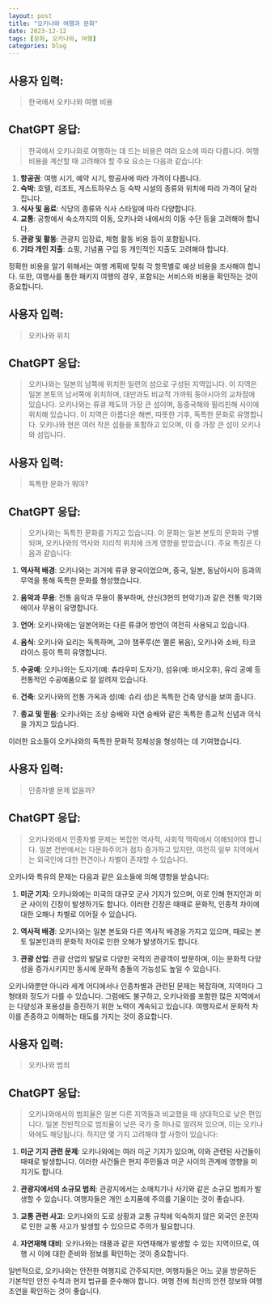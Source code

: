 ```yaml
---
layout: post
title: "오키나와 여행과 문화"
date: 2023-12-12
tags: [문화, 오키나와, 여행]
categories: blog
---
```


## 사용자 입력:
> 한국에서 오키나와 여행 비용 

## ChatGPT 응답:
> 한국에서 오키나와로 여행하는 데 드는 비용은 여러 요소에 따라 다릅니다. 여행 비용을 계산할 때 고려해야 할 주요 요소는 다음과 같습니다:

1. **항공권**: 여행 시기, 예약 시기, 항공사에 따라 가격이 다릅니다.
2. **숙박**: 호텔, 리조트, 게스트하우스 등 숙박 시설의 종류와 위치에 따라 가격이 달라집니다.
3. **식사 및 음료**: 식당의 종류와 식사 스타일에 따라 다양합니다.
4. **교통**: 공항에서 숙소까지의 이동, 오키나와 내에서의 이동 수단 등을 고려해야 합니다.
5. **관광 및 활동**: 관광지 입장료, 체험 활동 비용 등이 포함됩니다.
6. **기타 개인 지출**: 쇼핑, 기념품 구입 등 개인적인 지출도 고려해야 합니다.

정확한 비용을 알기 위해서는 여행 계획에 맞춰 각 항목별로 예상 비용을 조사해야 합니다. 또한, 여행사를 통한 패키지 여행의 경우, 포함되는 서비스와 비용을 확인하는 것이 중요합니다.

## 사용자 입력:
> 오키나와 위치

## ChatGPT 응답:
> 오키나와는 일본의 남쪽에 위치한 일련의 섬으로 구성된 지역입니다. 이 지역은 일본 본토의 남서쪽에 위치하며, 대만과도 비교적 가까워 동아시아의 교차점에 있습니다. 오키나와는 류큐 제도의 가장 큰 섬이며, 동중국해와 필리핀해 사이에 위치해 있습니다. 이 지역은 아름다운 해변, 따뜻한 기후, 독특한 문화로 유명합니다. 오키나와 현은 여러 작은 섬들을 포함하고 있으며, 이 중 가장 큰 섬이 오키나와 섬입니다.

## 사용자 입력:
> 독특한 문화가 뭐야?

## ChatGPT 응답:
> 오키나와는 독특한 문화를 가지고 있습니다. 이 문화는 일본 본토의 문화와 구별되며, 오키나와의 역사와 지리적 위치에 크게 영향을 받았습니다. 주요 특징은 다음과 같습니다:

1. **역사적 배경**: 오키나와는 과거에 류큐 왕국이었으며, 중국, 일본, 동남아시아 등과의 무역을 통해 독특한 문화를 형성했습니다.

2. **음악과 무용**: 전통 음악과 무용이 풍부하며, 산신(3현의 현악기)과 같은 전통 악기와 에이사 무용이 유명합니다.

3. **언어**: 오키나와에는 일본어와는 다른 류큐어 방언이 여전히 사용되고 있습니다.

4. **음식**: 오키나와 요리는 독특하며, 고야 챔푸루(쓴 멜론 볶음), 오키나와 소바, 타코 라이스 등이 특히 유명합니다.

5. **수공예**: 오키나와는 도자기(예: 츄라우미 도자기), 섬유(예: 바시오후), 유리 공예 등 전통적인 수공예품으로 잘 알려져 있습니다.

6. **건축**: 오키나와의 전통 가옥과 성(예: 슈리 성)은 독특한 건축 양식을 보여 줍니다.

7. **종교 및 믿음**: 오키나와는 조상 숭배와 자연 숭배와 같은 독특한 종교적 신념과 의식을 가지고 있습니다.

이러한 요소들이 오키나와의 독특한 문화적 정체성을 형성하는 데 기여했습니다.

## 사용자 입력:
> 인종차별 문제 없을까?

## ChatGPT 응답:
> 오키나와에서 인종차별 문제는 복잡한 역사적, 사회적 맥락에서 이해되어야 합니다. 일본 전반에서는 다문화주의가 점차 증가하고 있지만, 여전히 일부 지역에서는 외국인에 대한 편견이나 차별이 존재할 수 있습니다.

오키나와 특유의 문제는 다음과 같은 요소들에 의해 영향을 받습니다:

1. **미군 기지**: 오키나와에는 미국의 대규모 군사 기지가 있으며, 이로 인해 현지인과 미군 사이의 긴장이 발생하기도 합니다. 이러한 긴장은 때때로 문화적, 인종적 차이에 대한 오해나 차별로 이어질 수 있습니다.

2. **역사적 배경**: 오키나와는 일본 본토와 다른 역사적 배경을 가지고 있으며, 때로는 본토 일본인과의 문화적 차이로 인한 오해가 발생하기도 합니다.

3. **관광 산업**: 관광 산업의 발달로 다양한 국적의 관광객이 방문하며, 이는 문화적 다양성을 증가시키지만 동시에 문화적 충돌의 가능성도 높일 수 있습니다.

오키나와뿐만 아니라 세계 어디에서나 인종차별과 관련된 문제는 복잡하며, 지역마다 그 형태와 정도가 다를 수 있습니다. 그럼에도 불구하고, 오키나와를 포함한 많은 지역에서는 다양성과 포용성을 증진하기 위한 노력이 계속되고 있습니다. 여행자로서 문화적 차이를 존중하고 이해하는 태도를 가지는 것이 중요합니다.

## 사용자 입력:
> 오키나와 범죄

## ChatGPT 응답:
> 오키나와에서의 범죄율은 일본 다른 지역들과 비교했을 때 상대적으로 낮은 편입니다. 일본 전반적으로 범죄율이 낮은 국가 중 하나로 알려져 있으며, 이는 오키나와에도 해당됩니다. 하지만 몇 가지 고려해야 할 사항이 있습니다:

1. **미군 기지 관련 문제**: 오키나와에는 여러 미군 기지가 있으며, 이와 관련된 사건들이 때때로 발생합니다. 이러한 사건들은 현지 주민들과 미군 사이의 관계에 영향을 미치기도 합니다.

2. **관광지에서의 소규모 범죄**: 관광지에서는 소매치기나 사기와 같은 소규모 범죄가 발생할 수 있습니다. 여행자들은 개인 소지품에 주의를 기울이는 것이 좋습니다.

3. **교통 관련 사고**: 오키나와의 도로 상황과 교통 규칙에 익숙하지 않은 외국인 운전자로 인한 교통 사고가 발생할 수 있으므로 주의가 필요합니다.

4. **자연재해 대비**: 오키나와는 태풍과 같은 자연재해가 발생할 수 있는 지역이므로, 여행 시 이에 대한 준비와 정보를 확인하는 것이 중요합니다.

일반적으로, 오키나와는 안전한 여행지로 간주되지만, 여행자들은 어느 곳을 방문하든 기본적인 안전 수칙과 현지 법규를 준수해야 합니다. 여행 전에 최신의 안전 정보와 여행 조언을 확인하는 것이 좋습니다.

